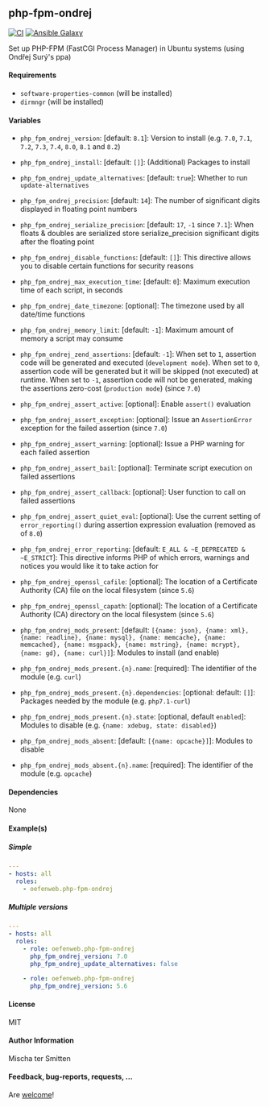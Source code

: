 ## php-fpm-ondrej

[![CI](https://github.com/Oefenweb/ansible-php-fpm-ondrej/workflows/CI/badge.svg)](https://github.com/Oefenweb/ansible-php-fpm-ondrej/actions?query=workflow%3ACI)
[![Ansible Galaxy](http://img.shields.io/badge/ansible--galaxy-php--fpm--ondrej-blue.svg)](https://galaxy.ansible.com/Oefenweb/php_fpm_ondrej)

Set up PHP-FPM (FastCGI Process Manager) in Ubuntu systems (using Ondřej Surý's ppa)

#### Requirements

* `software-properties-common` (will be installed)
* `dirmngr` (will be installed)

#### Variables

* `php_fpm_ondrej_version`: [default: `8.1`]: Version to install (e.g. `7.0`, `7.1`, `7.2`, `7.3`, `7.4`, `8.0`, `8.1` and `8.2`)

* `php_fpm_ondrej_install`: [default: `[]`]: (Additional) Packages to install

* `php_fpm_ondrej_update_alternatives`: [default: `true`]: Whether to run `update-alternatives`

* `php_fpm_ondrej_precision`: [default: `14`]: The number of significant digits displayed in floating point numbers
* `php_fpm_ondrej_serialize_precision`: [default: `17`, `-1` since `7.1`]: When floats & doubles are serialized store serialize_precision significant digits after the floating point
* `php_fpm_ondrej_disable_functions`: [default: `[]`]: This directive allows you to disable certain functions for security reasons
* `php_fpm_ondrej_max_execution_time`: [default: `0`]: Maximum execution time of each script, in seconds
* `php_fpm_ondrej_date_timezone`: [optional]: The timezone used by all date/time functions
* `php_fpm_ondrej_memory_limit`: [default: `-1`]: Maximum amount of memory a script may consume
* `php_fpm_ondrej_zend_assertions`: [default: `-1`]: When set to `1`, assertion code will be generated and executed (`development mode`). When set to `0`, assertion code will be generated but it will be skipped (not executed) at runtime. When set to `-1`, assertion code will not be generated, making the assertions zero-cost (`production mode`) (since `7.0`)
* `php_fpm_ondrej_assert_active`: [optional]: Enable `assert()` evaluation
* `php_fpm_ondrej_assert_exception`: [optional]: Issue an `AssertionError` exception for the failed assertion (since `7.0`)
* `php_fpm_ondrej_assert_warning`: [optional]: Issue a PHP warning for each failed assertion
* `php_fpm_ondrej_assert_bail`: [optional]: Terminate script execution on failed assertions
* `php_fpm_ondrej_assert_callback`: [optional]: User function to call on failed assertions
* `php_fpm_ondrej_assert_quiet_eval`: [optional]: Use the current setting of `error_reporting()` during assertion expression evaluation (removed as of `8.0`)
* `php_fpm_ondrej_error_reporting`: [default: `E_ALL & ~E_DEPRECATED & ~E_STRICT`]: This directive informs PHP of which errors, warnings and notices you would like it to take action for
* `php_fpm_ondrej_openssl_cafile`: [optional]: The location of a Certificate Authority (CA) file on the local filesystem (since `5.6`)
* `php_fpm_ondrej_openssl_capath`: [optional]: The location of a Certificate Authority (CA) directory on the local filesystem (since `5.6`)

* `php_fpm_ondrej_mods_present`: [default: `[{name: json}, {name: xml}, {name: readline}, {name: mysql}, {name: memcache}, {name: memcached}, {name: msgpack}, {name: mstring}, {name: mcrypt}, {name: gd}, {name: curl}]`]: Modules to install (and enable)
* `php_fpm_ondrej_mods_present.{n}.name`: [required]: The identifier of the module (e.g. `curl`)
* `php_fpm_ondrej_mods_present.{n}.dependencies`: [optional: default: `[]`]: Packages needed by the module (e.g. `php7.1-curl`)
* `php_fpm_ondrej_mods_present.{n}.state`: [optional, default `enabled`]: Modules to disable (e.g. `{name: xdebug, state: disabled}`)

* `php_fpm_ondrej_mods_absent`: [default: `[{name: opcache}]`]: Modules to disable
* `php_fpm_ondrej_mods_absent.{n}.name`: [required]: The identifier of the module (e.g. `opcache`)

#### Dependencies

None

#### Example(s)

##### Simple

```yaml
---
- hosts: all
  roles:
    - oefenweb.php-fpm-ondrej
```

##### Multiple versions

```yaml
---
- hosts: all
  roles:
    - role: oefenweb.php-fpm-ondrej
      php_fpm_ondrej_version: 7.0
      php_fpm_ondrej_update_alternatives: false

    - role: oefenweb.php-fpm-ondrej
      php_fpm_ondrej_version: 5.6
```

#### License

MIT

#### Author Information

Mischa ter Smitten

#### Feedback, bug-reports, requests, ...

Are [welcome](https://github.com/Oefenweb/ansible-php-fpm-ondrej/issues)!
